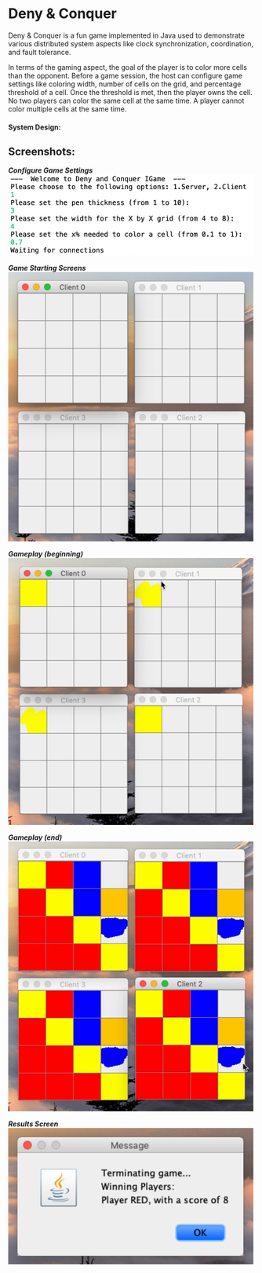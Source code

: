 # Deny & Conquer
Deny & Conquer is a fun game implemented in Java used to demonstrate various distributed system aspects like clock synchronization, coordination, and fault tolerance.

In terms of the gaming aspect, the goal of the player is to color more cells than the opponent. Before a game session, the host can configure game settings like coloring width, number of cells on the grid, and percentage threshold of a cell. Once the threshold is met, then the player owns the cell. No two players can color the same cell at the same time. A player cannot color multiple cells at the same time.

#### System Design:

## Screenshots:
**_Configure Game Settings_**<br/>
<img src="screenshots/configuration.png" width=500>

**_Game Starting Screens_**<br/>
<img src="screenshots/startingscreen.png" width=500>

**_Gameplay (beginning)_**<br/>
<img src="screenshots/gamestart.gif" width=500>

**_Gameplay (end)_**<br/>
<img src="screenshots/gameend.gif" width=500>

**_Results Screen_**<br/>
<img src="screenshots/winningmessage.png" width=500>
